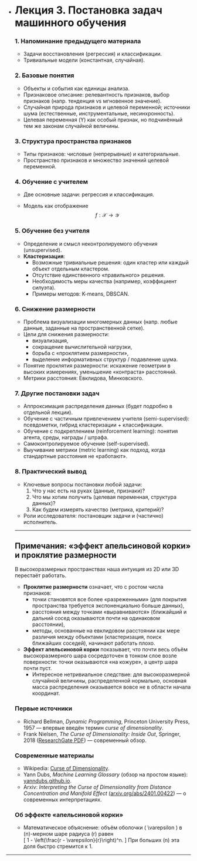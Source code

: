 - # Лекция 3. Постановка задач машинного обучения

  ### 1. Напоминание предыдущего материала  
  - Задачи восстановления (регрессия) и классификации.  
  - Тривиальные модели (константная, случайная).
  
  ### 2. Базовые понятия  
  - Объекты и события как единицы анализа.  
  - Признаковое описание: релевантность признаков, выбор признаков (напр. тенденция vs мгновенное значение).  
  - Случайная природа признаков и целевой переменной; источники шума (естественные, инструментальные, несинхронность).  
  - Целевая переменная \(Y\) как особый признак, но подчинённый тем же законам случайной величины.
  
  ### 3. Структура пространства признаков  
  - Типы признаков: числовые (непрерывные) и категориальные.  
  - Пространство признаков и множество значений целевой переменной.  
  
  ### 4. Обучение с учителем  
  - Две основные задачи: регрессия и классификация.  
  
  - Модель как отображение 
    $$
    f: \mathcal{X} \to \mathcal{Y}
    $$
  
  ### 5. Обучение без учителя  
  - Определение и смысл неконтролируемого обучения (unsupervised).  
  - **Кластеризация**:  
    - Возможные тривиальные решения: один кластер или каждый объект отдельным кластером.  
    - Отсутствие единственного «правильного» решения.  
    - Необходимость меры качества (например, коэффициент силуэта).  
    - Примеры методов: K-means, DBSCAN.
  
  ### 6. Снижение размерности  
  - Проблема визуализации многомерных данных (напр. любые данные, заданные на пространственной сетке).  
  - Цели для снижения размерности:  
    - визуализация,  
    - сокращение вычислительной нагрузки,  
    - борьба с «проклятием размерности»,  
    - выделение информативных структур / подавление шума.  
  - Понятие проклятия размерности: искажение геометрии в высоких измерениях, уменьшение «контраста» расстояний.  
  - Метрики расстояния: Евклидова, Минковского.
  
  ### 7. Другие постановки задач  
  - Аппроксимация распределения данных (будет подробно в отдельной лекции).  
  - Обучение с частичным привлечением учителя (semi-supervised): псевдометки, гибрид кластеризации + классификации.  
  - Обучение с подкреплением (reinforcement learning): понятия агента, среды, награды / штрафа.  
  - Самоконтролируемое обучение (self-supervised).  
  - Выучивание метрики (metric learning) как подход, когда стандартные расстояния не «работают».
  
  ### 8. Практический вывод  
  - Ключевые вопросы постановки любой задачи:  
    1. Что у нас есть на руках (данные, признаки)?  
    2. Что мы хотим получить (целевая переменная, структура данных)?  
    3. Как будем измерять качество (метрика, критерий)?  
  - Роли исследователя: постановщик задачи и (частично) исполнитель.

  ---

  

  ## Примечания: «эффект апельсиновой корки» и проклятие размерности
  
  В высокоразмерных пространствах наша интуиция из 2D или 3D перестаёт работать.  
  - **Проклятие размерности** означает, что с ростом числа признаков:  
    - точки становятся все более «разреженными» (для покрытия пространства требуется экспоненциально больше данных),  
    - расстояния между точками «выравниваются» (ближайший и дальний сосед оказываются почти на одинаковом расстоянии),  
    - методы, основанные на евклидовом расстоянии как мере различия между объектами (кластеризация, поиск ближайших соседей), начинают работать плохо.  
  - **Эффект апельсиновой корки** показывает, что почти весь объём высокоразмерного шара сосредоточен в тонком слое возле поверхности: точки оказываются «на кожуре», а центр шара почти пуст.
    - Интересное нетривиальное следствие: для высокоразмерной случайной величины, распределенной нормально, основная масса распределения оказывается вовсе не в области начала координат.


  ### Первые источники  
  - Richard Bellman, *Dynamic Programming*, Princeton University Press, 1957 — впервые введён термин *curse of dimensionality*.  
  - Frank Nielsen, *The Curse of Dimensionality: Inside Out*, Springer, 2018 ([ResearchGate PDF](https://www.researchgate.net/publication/327498046_The_Curse_of_Dimensionality_Inside_Out?utm_source=chatgpt.com)) — современный обзор.  

  ### Современные материалы  
  - Wikipedia: [Curse of Dimensionality](https://en.wikipedia.org/wiki/Curse_of_dimensionality?utm_source=chatgpt.com).  
  - Yann Dubs, *Machine Learning Glossary* (обзор на простом языке): [yanndubs.github.io](https://yanndubs.github.io/machine-learning-glossary/concepts/curse?utm_source=chatgpt.com).  
  - Arxiv: *Interpreting the Curse of Dimensionality from Distance Concentration and Manifold Effect* ([arxiv.org/abs/2401.00422](https://arxiv.org/abs/2401.00422?utm_source=chatgpt.com)) — о современных интерпретациях.  

  ### Об эффекте «апельсиновой корки»  
  - Математическое объяснение: объём оболочки \( \varepsilon \) в \(n\)-мерном шаре радиуса \(r\) равен  
    \[
    1 - \left(\frac{r - \varepsilon}{r}\right)^n.
    \]
    При больших \(n\) эта доля быстро стремится к 1.  

---